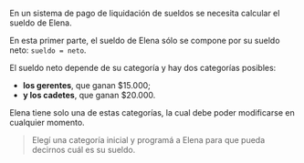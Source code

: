 En un sistema de pago de liquidación de sueldos se necesita calcular el sueldo de Elena.

En esta primer parte, el sueldo de Elena sólo se compone por su sueldo neto: `sueldo = neto`.

El sueldo neto depende de su categoría y hay dos categorías posibles: 

* **los gerentes**, que ganan $15.000;
* **y los cadetes**, que ganan $20.000. 

Elena tiene solo una de estas categorías, la cual debe poder modificarse en cualquier momento.

> Elegí una categoría inicial y programá a Elena para que pueda decirnos cuál es su sueldo.